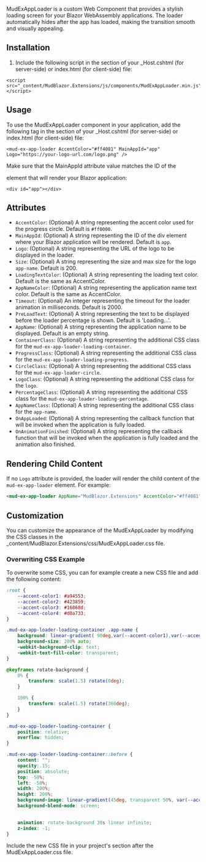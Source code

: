 ﻿MudExAppLoader is a custom Web Component that provides a stylish loading screen for your Blazor WebAssembly applications. The loader automatically hides after the app has loaded, making the transition smooth and visually appealing.

## Installation

1. Include the following script in the <head> section of your _Host.cshtml (for server-side) or index.html (for client-side) file:

```
<script src="_content/MudBlazor.Extensions/js/components/MudExAppLoader.min.js"></script>
```

## Usage

To use the MudExAppLoader component in your application, add the following tag in the <body> section of your _Host.cshtml (for server-side) or index.html (for client-side) file:

```
<mud-ex-app-loader AccentColor="#ff4081" MainAppId="app" Logo="https://your-logo-url.com/logo.png" />
```

Make sure that the MainAppId attribute value matches the ID of the <div> element that will render your Blazor application:

```
<div id="app"></div>
```

## Attributes

- `AccentColor`: (Optional) A string representing the accent color used for the progress circle. Default is `#ff0000`.
- `MainAppId`: (Optional) A string representing the ID of the div element where your Blazor application will be rendered. Default is `app`.
- `Logo`: (Optional) A string representing the URL of the logo to be displayed in the loader.
- `Size`: (Optional) A string representing the size and max size for the logo `app-name`. Default is 200.
- `LoadingTextColor`: (Optional) A string representing the loading text color. Default is the same as AccentColor.
- `AppNameColor`: (Optional) A string representing the application name text color. Default is the same as AccentColor.
- `Timeout`:  (Optional) An integer representing the timeout for the loader animation in milliseconds. Default is 2000.
- `PreLoadText`: (Optional) A string representing the text to be displayed before the loader percentage is shown. Default is 'Loading...'.
- `AppName`: (Optional) A string representing the application name to be displayed. Default is an empty string.
- `ContainerClass`: (Optional) A string representing the additional CSS class for the `mud-ex-app-loader-loading-container`.
- `ProgressClass`: (Optional) A string representing the additional CSS class for the `mud-ex-app-loader-loading-progress`.
- `CircleClass`: (Optional) A string representing the additional CSS class for the `mud-ex-app-loader-circle`.
- `LogoClass`: (Optional) A string representing the additional CSS class for the `logo`.
- `PercentageClass`: (Optional) A string representing the additional CSS class for the `mud-ex-app-loader-loading-percentage`.
- `AppNameClass`: (Optional) A string representing the additional CSS class for the `app-name`.
- `OnAppLoaded`: (Optional) A string representing the callback function that will be invoked when the application is fully loaded.
- `OnAnimationFinished`: (Optional) A string representing the callback function that will be invoked when the application is fully loaded and the animation also finished.

## Rendering Child Content

If no `Logo` attribute is provided, the loader will render the child content of the `mud-ex-app-loader` element. For example:

```html
<mud-ex-app-loader AppName="MudBlazor.Extensions" AccentColor="#ff4081" MainAppId="app"><p>MyContent</p></mud-ex-app-loader>
```

## Customization

You can customize the appearance of the MudExAppLoader by modifying the CSS classes in the _content/MudBlazor.Extensions/css/MudExAppLoader.css file.

### Overwriting CSS Example

To overwrite some CSS, you can for example create a new CSS file and add the following content:

```css
:root {
    --accent-color1: #a94553;
    --accent-color2: #423859;
    --accent-color3: #16868d;
    --accent-color4: #d0a733;
}

.mud-ex-app-loader-loading-container .app-name {
    background: linear-gradient( 90deg,var(--accent-color1),var(--accent-color2),var(--accent-color3),var(--accent-color4));
    background-size: 200% auto;
    -webkit-background-clip: text;
    -webkit-text-fill-color: transparent;
}

@keyframes rotate-background {
    0% {
        transform: scale(1.5) rotate(0deg);
    }

    100% {
        transform: scale(1.5) rotate(360deg);
    }
}

.mud-ex-app-loader-loading-container {
    position: relative;
    overflow: hidden;
}

.mud-ex-app-loader-loading-container::before {
    content: "";
    opacity:.15;
    position: absolute;
    top: -50%;
    left: -50%;
    width: 200%;
    height: 200%;
    background-image: linear-gradient(45deg, transparent 50%, var(--accent-color1) 50%), linear-gradient(135deg, transparent 50%, var(--accent-color2) 50%), linear-gradient(-135deg, transparent 50%, var(--accent-color3) 50%), linear-gradient(-45deg, transparent 50%, var(--accent-color4) 50%);
    background-blend-mode: screen;

    
    animation: rotate-background 30s linear infinite;
    z-index: -1;
}
```

Include the new CSS file in your project's <head> section after the MudExAppLoader.css file.
